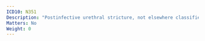 ```yaml
---
ICD10: N351
Description: "Postinfective urethral stricture, not elsewhere classified"
Matters: No
Weight: 0
---
```

